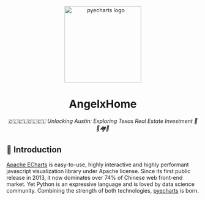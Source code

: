 <p align="center">
    <img src="https://user-images.githubusercontent.com/19553554/71825144-2d568180-30d6-11ea-8ee0-63c849cfd934.png" alt="pyecharts logo" width=200 height=200 />
</p>
<h1 align="center">AngelxHome</h1>
<p align="center">
    <em>🇨🇱🇨🇱🇨🇱🇨🇱 Unlocking Austin: Exploring Texas Real Estate Investment 🏡🌟🏘️🔑</em>
</p>


## 📣 Introduction

[Apache ECharts](https://github.com/apache/echarts) is easy-to-use, highly interactive and highly performant javascript visualization library under Apache license. Since its first public release in 2013, it now dominates over 74% of Chinese web front-end market. Yet Python is an expressive language and is loved by data science community. Combining the strength of both technologies, [pyecharts](https://github.com/pyecharts/pyecharts) is born.

